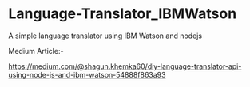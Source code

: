 # Language-Translator_IBMWatson
A simple language translator using IBM Watson and nodejs

Medium Article:-

https://medium.com/@shagun.khemka60/diy-language-translator-api-using-node-js-and-ibm-watson-54888f863a93
